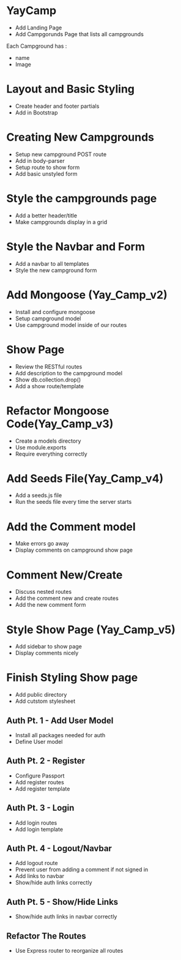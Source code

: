 # YayCamp

- Add Landing Page
- Add Campgorunds Page that lists all campgrounds

Each Campground has :

- name
- Image

# Layout and Basic Styling

- Create header and footer partials
- Add in Bootstrap

# Creating New Campgrounds

- Setup new campground POST route
- Add in body-parser
- Setup route to show form
- Add basic unstyled form

# Style the campgrounds page

- Add a better header/title
- Make campgrounds display in a grid

# Style the Navbar and Form
- Add a navbar to all templates
- Style the new campground form

# Add Mongoose (Yay_Camp_v2)
* Install and configure mongoose
* Setup campground model
* Use campground model inside of our routes

# Show Page
* Review the RESTful routes
* Add description to the campground model
* Show db.collection.drop()
* Add a show route/template

# Refactor Mongoose Code(Yay_Camp_v3)
* Create a models directory
* Use module.exports
* Require everything correctly

# Add Seeds File(Yay_Camp_v4)
* Add a seeds.js file
* Run the seeds file every time the server starts

# Add the Comment model
* Make errors go away
* Display comments on campground show page

# Comment New/Create
* Discuss nested routes
* Add the comment new and create routes
* Add the new comment form

# Style Show Page (Yay_Camp_v5)
* Add sidebar to show page
* Display comments nicely

# Finish Styling Show page
* Add public directory
* Add cutstom stylesheet

## Auth Pt. 1 - Add User Model
* Install all packages needed for auth
* Define User model

## Auth Pt. 2 - Register
* Configure Passport
* Add register routes
* Add register template

## Auth Pt. 3 - Login
* Add login routes
* Add login template

## Auth Pt. 4 - Logout/Navbar
* Add logout route
* Prevent user from adding a comment if not signed in
* Add links to navbar
* Show/hide auth links correctly 

## Auth Pt. 5 - Show/Hide Links
* Show/hide auth links in navbar correctly

## Refactor The Routes
* Use Express router to reorganize all routes